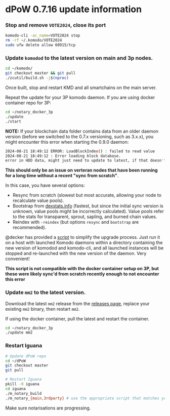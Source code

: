 # dPoW 0.7.16 update information


### Stop and remove `VOTE2024`, close its port

```bash
komodo-cli -ac_name=VOTE2024 stop
rm -rf ~/.komodo/VOTE2024
sudo ufw delete allow 60915/tcp
```

### Update `komodod` to the latest version on main and 3p nodes.

```bash
cd ~/komodo/
git checkout master && git pull
./zcutil/build.sh -j$(nproc)
```
Once built, stop and restart KMD and all smartchains on the main server.

Repeat the update for your 3P komodo daemon. If you are using docker container repo for 3P:

```bash
cd ~/notary_docker_3p
./update
./start
```

**NOTE:** If your blockchain data folder contains data from an older daemon version (before we switched to the 0.7.x versioning, such as 3.x.x), you might encounter this error when starting the 0.9.0 daemon:

```bash
2024-08-21 18:49:12 ERROR: LoadBlockIndex() : failed to read value
2024-08-21 18:49:12 : Error loading block database.
error in HDD data, might just need to update to latest, if that doesn't work, then you need to resync.
```

__This should only be an issue on verteran nodes that have been running for a long time without a recent "sync from scratch"__. 

In this case, you have several options:

- Resync from scratch (slowest but most accurate, allowing your node to recalculate value pools).
- Bootstrap from [dexstats.info](https://dexstats.info/bootstrap.php) (fastest, but since the initial sync version is unknown, value pools might be incorrectly calculated). Value pools refer to the stats for transparent, sprout, sapling, and burned chain values.
- Reindex with `-reindex` (but options `resync` and `bootstrap` are recommended).

@decker has provided a [script](https://raw.githubusercontent.com/DeckerSU/komodo_scripts/master/restart_kmd_daemons.sh) to simplify the upgrade process. Just run it on a host with launched Komodo daemons within a directory containing the new version of komodod and komodo-cli, and all launched instances will be stopped and re-launched with the new version of the daemon. Very convenient!

__This script is not compatible with the docker container setup on 3P, but these were likely sync'd from scratch recently enough to not encounter this error__



### Update `mm2` to the latest version.

Download the latest `mm2` release from the [releases page](https://github.com/KomodoPlatform/komodo-defi-framework/releases/tag/v2.1.0-beta), replace your existing `mm2` binary, then restart `mm2`.

If using the docker container, pull the latest and restart the container.

```bash
cd ~/notary_docker_3p
./update mm2
```

### Restart Iguana

```bash
# Update dPoW repo
cd ~/dPoW
git checkout master
git pull

# Restart Iguana
pkill -9 iguana
cd iguana
./m_notary_build
./m_notary_{main,3rdparty} # use the appropriate script that matches your node type (main or 3p).
```

Make sure notarisations are progressing.
